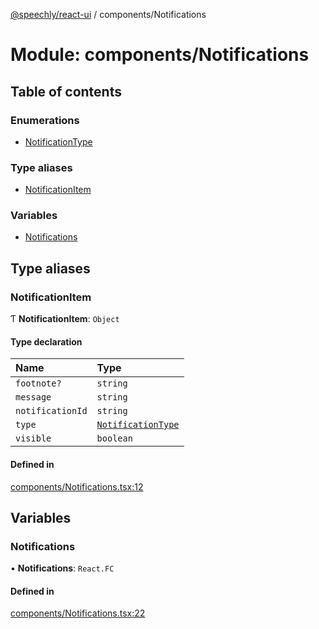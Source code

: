 [@speechly/react-ui](../README.md) / components/Notifications

# Module: components/Notifications

## Table of contents

### Enumerations

- [NotificationType](../enums/components_Notifications.NotificationType.md)

### Type aliases

- [NotificationItem](components_Notifications.md#notificationitem)

### Variables

- [Notifications](components_Notifications.md#notifications)

## Type aliases

### NotificationItem

Ƭ **NotificationItem**: `Object`

#### Type declaration

| Name | Type |
| :------ | :------ |
| `footnote?` | `string` |
| `message` | `string` |
| `notificationId` | `string` |
| `type` | [`NotificationType`](../enums/components_Notifications.NotificationType.md) |
| `visible` | `boolean` |

#### Defined in

[components/Notifications.tsx:12](https://github.com/speechly/react-ui/blob/0e8081b/src/components/Notifications.tsx#L12)

## Variables

### Notifications

• **Notifications**: `React.FC`

#### Defined in

[components/Notifications.tsx:22](https://github.com/speechly/react-ui/blob/0e8081b/src/components/Notifications.tsx#L22)
